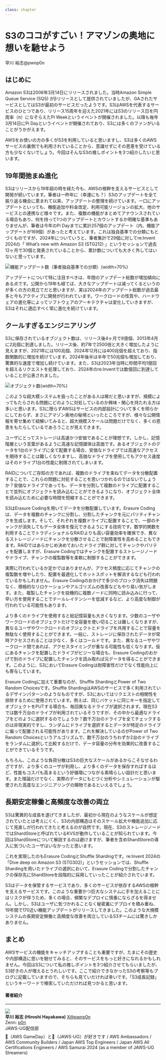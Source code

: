 ```yaml
---
class: chapter
---
```


# S3のココがすごい！アマゾンの奥地に想いを馳せよう

<div class="flush-right">
早川 裕志@pwnp0n
</div>

## はじめに

Amazon S3は2006年3月14日にリリースされました。当時Amazon Simple Queue Service (SQS) がβリリースとして提供されていましたが、GAされたサービスとしてはS3が最初のサービスだったようです。S3はAWSを代表するサービスのひとつであり、リリース15周年を迎えた2021年にはS3のリリース日を円周率（π）になぞらえたPi Weekというイベントが開催されました。以降も毎年3月14日にPi Dayというイベントが開催されており、S3には多くのファンがいることがうかがえます。

AWSをお使いの方の多くがS3を利用していると思いますし、S3は多くのAWSサービスの裏側でも利用されていることから、意識せずにその恩恵を受けている方も少なくないでしょう。今回はそんなS3の推しポイントを3つ紹介したいと思います。

## 19年間弛まぬ進化

S3はリリースから19年超の時を経た今も、AWSの根幹を支えるサービスとして開発が続いています。筆者は一昨年に（幸運にも？）S3のアップデートを全て振り返る機会に恵まれて以来、アップデートの整理を続けています。一口にアップデートといっても、機能追加や料金改定、利用可能リージョンの拡大、他のサービスとの連携など様々です。また、複数の機能がまとめてアナウンスされている場合もあり、何を持って1つのアップデートとカウントするか明確な基準もありませんが、筆者は今年のPi Dayまでに累計257個のアップデート（内、機能アップデートが169個）があったと考えています。これは独自基準での分類にもとづくものですが、2024年についていうと、筆者集計で29個に対してre:Invent 2024の「 What’s new with Amazon S3 (STG212) 」というセッションで過去12ヶ月で30個と発表されていることから、累計数についても大きく外してはいないと思っています。

![機能アップデート数（筆者独自基準での分類）](images/chap-p0n-S3/updates.png){width=70%}

アップデートについて特に注目すべきは、年間のアップデート総数が増加傾向にある点です。公開から19年も経てば、大きなアップデートは減ってくるというのが多くの方の見立てだと思いますが、実は2024年のアップデート総数が過去最多と今もアクティブに開発が行われています。ワークロードの性質や、ハードウェアの進化等によってソフトウェアのアーキテクチャは変化していきますが、S3はそれに適応すべく常に進化を続けています。

## クールすぎるエンジニアリング

S3に保存されているオブジェクト数は、リリース後4ヶ月で8億個、2013年4月に2兆個に到達しました。リリース後、約7年で2500倍と大きく増加したように見えますが、2021年には100兆個、2024年12月には400兆個を超えており、指数関数的に増加を続けています。2024年後半は半年で50兆個も増加しており、驚異的な速度で増加し続けています。また、S3は2023年当時に秒間平均1億回を超えるリクエストを処理しており、2024年のre:Inventでは数億回に到達していることが公表されました。

![オブジェクト数](images/chap-p0n-S3/objects.png){width=70%}

このような超大模システムを扱ったことがある人は稀だと思いますが、規模によってもたらされる問題にどのように対処しているのか興味・関心を持たれる方は多いと思います。S3に限らずAWSはサービスの内部設計について多くを明らかにしておらず、まさにアマゾン奥地の秘境といったところですが、様々な公開情報を寄せ集めて紐解いてみると、超大規模スケールは問題だけでなく、多くの恩恵をもたらしているであろうことが見えてきます。

ユーザにとってストレージは高速かつ安価であることが理想です。しかし、記憶階層という言葉があるように高速な記憶媒体は高価です。あるオブジェクトのデータを1台のドライブに全て配置する場合、安価なドライブでは高速なアクセスを期待することは難しくなりますし、高価なドライブを使用してもアクセス速度はそのドライブ1台の性能に制限されてしまいます。

RAIDについてご存知の方であれば、複数のドライブを束ねてデータを分散配置することで、これらの問題に対処することを思いつかれるのではないでしょうか？安価なドライブであっても、データを分割して複数のドライブに配置することで並列にオブジェクトを読み込むことができるようになり、オブジェクト全体を読み込むために必要な時間を短縮することができます。

S3はErasure Codingを用いてデータを分散配置しています。Erasure Codingは、データを複数のチャンクに分割し、分割したチャンクを元にパリティチャンクを生成します。そして、それぞれを複数ドライブに配置することで、一部のチャンクが消失してもデータ全体を復元できるようにする技術です。数学的関数を利用することでトラディショナルなRAIDよりも高い容量効率を確保でき、異なるストレージノードにチャンクを分散させることで耐障害性を高めることもできます。RAIDではあらかじめ決めておいたドライブ群に対してチャンクやパリティを配置しますが、Erasure Codingではチャンクを配置するストレージノードやドライブ、チャンクの複製数等を柔軟に制御することができます。

実際に行われているか定かではありませんが、アクセス頻度に応じてチャンクの複製数を増やしたり、配置を最適化してホットスポットを解消するなども行われているかもしれません。Erasure Codingのおかげで多少のブロック消失は問題なく、積極的なリロケーションやアルゴリズムの改善などもやり易い気がします。また、複製したチャンクを投機的に複数ノードに同時に読み込みに行って、早い方を使用することでテールレイテンシーを低減するなど、より高度な制御が行われている可能性もあります。

より多くのドライブを使用すると総記憶容量も大きくなります。少数のユーザやワークロードのオブジェクトだけで全容量を使い切ることは難しくなりますが、異なるユーザやワークロードのオブジェクトとドライブを共用することで容量を無駄なく使用することができます。一般に、ストレージに保存されたデータが常時アクセスされることは少なく、多くはコールドです。また、異なるユーザやワークロード間であれば、アクセスタイミングが重なる可能性も低くなります。仮にあるチャンクを配置したドライブがビジーな場合も、Erasure Codingのおかげで別のドライブに配置したチャンクを読み取れば元データを得ることができます。このように、S3においてErasure Codingは耐障害性だけでなく性能向上にも寄与しています。

Erasure Codingに加えて重要なのが、Shuffle ShardingとPower of Two Random Choicesです。Shuffle ShardingはAWSのサービスで多く利用されているデザインパターンのようなものですが、S3においてはリクエストの相関性を排除するために使用されています。例えば、同じバケットに同じキーを指定してオブジェクトをPUTする場合も、毎回異なるドライブが選択されます。現在S3では数千万台のドライブが利用されているそうですが、その中から最適なドライブをどのように選択するのでしょうか？数千万台のドライブを全てチェックするのは非現実的ですし、ランダムにドライブを選択するとデータが特定のドライブに偏って配置される可能性があります。これを解決しているのがPower of Two Random Choicesというアルゴリズムで、数千万台のうちわずか2台のドライブをランダムに選択して比較するだけで、データ容量の分布を効果的に改善することができているそうです。

もちろん、このような負荷分散はS3の巨大なスケールがあるからこそなせるわざですが、より多くのユーザが利用し、より多くのデータを保存すればするほど、性能もコスパも高まるという好循環につながる素晴らしい設計だと思います。また理論だけでなく、実際のデータにもとづく分析やシミュレーションが駆使された高度なエンジニアリングの賜物であるといえるでしょう。

## 長期安定稼働と高頻度な改善の両立

S3は驚異的な成長を遂げてきましたが、最初から現在のようなスケールが想定されていたとは考えにくく、S3の内部構造はそのスケール拡大や機能追加に応じて見直しが行われてきたと考えるのが自然です。現在、S3のストレージノードではShardStoreと呼ばれているKVSが動作していることが知られています。今回はShardStoreについて解説するのは避けますが、筆者を含めShardStoreの導入に気づいたユーザはいなかったと思います。

これを実現したのもErasure CodingとShuffle Shardingです。re:Invent 2024の「Dive deep on Amazon S3 (STG302)」というセッションでは、Shuffle Shardingを用いたドライブの選択において、Erasure Codingで分割したチャンクの保存先にShardStoreを段階的に採用していったことが紹介されています。

S3はデータを保管するサービスであり、多くのサービスが依存するAWSの根幹を支えるサービスです。このような重要かつ巨大なシステムに手を加えることにはリスクが伴うため、多くの場合、頻繁なデプロイに慎重にならざるを得ません。しかし、S3はユーザに気づかれることなく秘密裏にデプロイを積み重ね、19年間で170近い機能アップデートがリリースしてきました。このような大規模システムの長期安定稼働と高頻度な改善を両立しているS3チームには驚きしかありません。

## まとめ

AWSサービスの機能をキャッチアップすることも重要ですが、たまにその歴史や内部構造に思いを馳せてみると、そのサービスをもっと好きになれるかもしれません。今回はS3について私の推しポイントを3つ紹介させてもらいましたが、S3好きの人が増えるとうれしいです。ここで紹介できなかったS3の考察等もブログに記載していますので、そちらも見ていだければ幸いです。「S3成長記録」というキーワードで検索していただければ見つかると思います。

#### 著者紹介

---

<div class="author-profile">
    <img src="images/chap-p0n-s3/p0n.png">
    <div>
        <div>
            <b>早川 裕志 (Hiroshi Hayakawa)</b>
            <a href="https://x.com/pwnp0n">X@pwnp0n</a>
        </div>
        <div>
            Zenn: <a href="https://zenn.dev/p0n">p0n</a><br/>
            JAWS-UG配信部
        </div>
    </div>
</div>
<p style="margin-top: 0.5em; margin-bottom: 2em;">
🦄（AWS GameDay）と🦈（JAWS-UG）が好きです / AWS Ambassadors / AWS Community Builders / Japan AWS Top Engineers / Japan AWS All Certifications Engineers / AWS Samurai 2024 (as a member of JAWS-UG Streamers)
</p>
